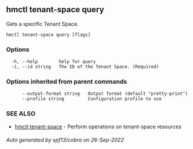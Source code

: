 ## hmctl tenant-space query

Gets a specific Tenant Space.

```
hmctl tenant-space query [flags]
```

### Options

```
  -h, --help        help for query
  -i, --id string   The ID of the Tenant Space. (Required)
```

### Options inherited from parent commands

```
      --output-format string   Output format (default "pretty-print")
      --profile string         Configuration profile to use
```

### SEE ALSO

* [hmctl tenant-space](hmctl_tenant-space.md)	 - Perform operations on tenant-space resources

###### Auto generated by spf13/cobra on 26-Sep-2022
